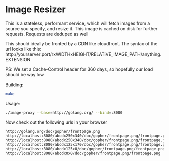 # Image Resizer

This is a stateless, performant service, which will fetch images from a source you specify,
and resize it. This image is cached on disk for further requests. Requests are deduped as well

This should ideally be fronted by a CDN like cloudfront. The syntax of the url looks like this:
http://yourserver:port/rxWIDTHxHEIGHT/RELATIVE_IMAGE_PATH/anything.EXTENSION

PS: We set a Cache-Control header for 360 days, so hopefully our load should be way low

Building:
```sh    
make
```

Usage:
```sh
./image-proxy --base=http://golang.org/ --bind=:8080
```

Now check out the following urls in your browser
```text
http://golang.org/doc/gopher/frontpage.png
http://localhost:8080/abcdx250x340/doc/gopher/frontpage.png/frontpage.png
http://localhost:8080/abcdx250x340/doc/gopher/frontpage.png/frontpage.jpg
http://localhost:8080/abcdx125x170/doc/gopher/frontpage.png/frontpage.png
http://localhost:8080/abcdx125x0/doc/gopher/frontpage.png/frontpage.png
http://localhost:8080/abcdx0x0/doc/gopher/frontpage.png/frontpage.png
```
